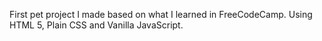 First pet project I made based on what I learned in FreeCodeCamp. Using HTML 5, Plain CSS and Vanilla JavaScript.
